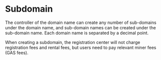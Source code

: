 # Subdomain

The controller of the domain name can create any number of sub-domains under the domain name, and sub-domain names can be created under the sub-domain name. Each domain name is separated by a decimal point.

When creating a subdomain, the registration center will not charge registration fees and rental fees, but users need to pay relevant miner fees (GAS fees).

